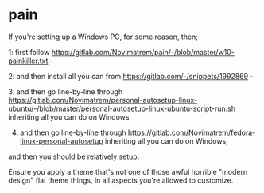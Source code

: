 # pain

If you're setting up a Windows PC, for some reason, then;

1: first follow https://gitlab.com/Novimatrem/pain/-/blob/master/w10-painkiller.txt - 

2: and then install all you can from https://gitlab.com/-/snippets/1992869 -

3: and then go line-by-line through https://gitlab.com/Novimatrem/personal-autosetup-linux-ubuntu/-/blob/master/personal-autosetup-linux-ubuntu-script-run.sh inheriting all you can do on Windows,

4. and then go line-by-line through https://gitlab.com/Novimatrem/fedora-linux-personal-autosetup inheriting all you can do on Windows,

and then you should be relatively setup.

Ensure you apply a theme that's not one of those awful horrible "modern design" flat theme things, in all aspects you're allowed to customize. 

